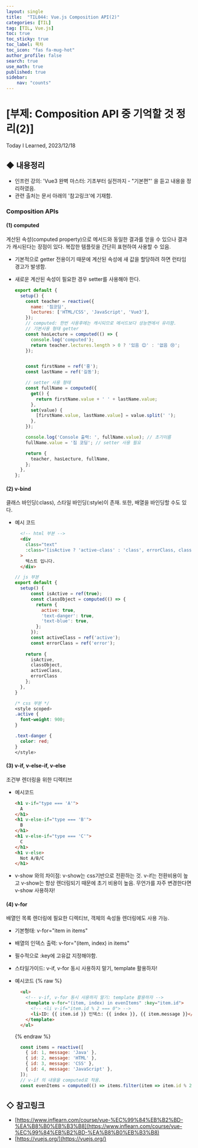 ```yaml
---
layout: single
title:  "TIL044: Vue.js Composition API(2)"
categories: [TIL]
tag: [TIL, Vue.js] 
toc: true
toc_sticky: true
toc_label: 목차
toc_icon: "fas fa-mug-hot"
author_profile: false
search: true
use_math: true
published: true
sidebar:
    nav: "counts"
---
```


# [부제: Composition API 중 기억할 것 정리(2)]
Today I Learned, 2023/12/18


## ◆ 내용정리
- 인프런 강의: 'Vue3 완벽 마스터: 기초부터 실전까지 - "기본편"' 을 듣고 내용을 정리하였음.
- 관련 출처는 문서 아래의 '참고링크'에 기재함.

### Composition APIs

#### (1) computed
계산된 속성(computed property)으로 메서드와 동일한 결과를 얻을 수 있으나 결과가 캐시된다는 장점이 있다. 복잡한 템플릿을 간단히 표현하여 사용할 수 있음.
  - 기본적으로 getter 전용이기 때문에 계산된 속성에 새 값을 할당하려 하면 런타임 경고가 발생함.
  - 새로운 계산된 속성이 필요한 경우 setter를 사용해야 한다.

    ```javascript
    export default {
      setup() {
        const teacher = reactive({
          name: '짐코딩',
          lectures: ['HTML/CSS', 'JavaScript', 'Vue3'],
        });
        // computed: 한번 사용후에는 캐시되므로 메서드보다 성능면에서 유리함.
        // 기본사용 형태 getter
        const hasLecture = computed(() => {
          console.log('computed');
          return teacher.lectures.length > 0 ? '있음 😊' : '없음 😢';
        });


        const firstName = ref('홍');
        const lastName = ref('길동');

        // setter 사용 형태
        const fullName = computed({
          get() {
            return firstName.value + ' ' + lastName.value;
          },
          set(value) {
            [firstName.value, lastName.value] = value.split(' ');
          },
        });

        console.log('Console 출력: ', fullName.value); // 초기이름
        fullName.value = '짐 코딩'; // setter 사용 필요

        return {
          teacher, hasLecture, fullName,
        };
      },
    };
    ```

#### (2) v-bind
클래스 바인딩(:class), 스타일 바인딩(:style)이 존재. 또한, 배열을 바인딩할 수도 있다.
  - 예시 코드

    ```html
      <!-- html 부분 -->
      <div
        class="text"
        :class="[isActive ? 'active-class' : 'class', errorClass, classObject]"
      >
        텍스트 입니다.
      </div>
    ```
  
    ```javascript
    // js 부분
    export default {
      setup() {
          const isActive = ref(true);
          const classObject = computed(() => {
            return {
              active: true,
              'text-danger': true,
              'text-blue': true,
            };
          });
          const activeClass = ref('active');
          const errorClass = ref('error');
        
        return { 
          isActive, 
          classObject, 
          activeClass, 
          errorClass 
        };
      },
    }
    ```

    ```css
    /* css 부분 */
    <style scoped>
    .active {
      font-weight: 900;
    }

    .text-danger {
      color: red;
    }
    </style>
    ```

#### (3) v-if, v-else-if, v-else
조건부 렌더링을 위한 디렉티브
  - 예시코드
    
    ```html
    <h1 v-if="type === 'A'">
      A
    </h1>
    <h1 v-else-if="type === 'B'">
      B
    </h1>
    <h1 v-else-if="type === 'C'">
      C
    </h1>
    <h1 v-else>
      Not A/B/C
    </h1>
    ```
  - v-show 와의 차이점: v-show는 css기반으로 전환하는 것. v-if는 전환비용이 높고 v-show는 항상 렌더링되기 때문에 초기 비용이 높음. 무언가를 자주 변경한다면 v-show 사용하자! 
    
#### (4) v-for
배열인 목록 렌더링에 필요한 디렉티브, 객체의 속성들 렌더링에도 사용 가능.
  - 기본형태: v-for="item in items"
  - 배열의 인덱스 출력: v-for="(item, index) in items"
  - 필수적으로 :key에 고유값 지정해야함.
  - 스타일가이드: v-if, v-for 동시 사용하지 말기, template 활용하자! 
  - 예시코드
    {% raw %}
    ```html
      <ul>
        <!-- v-if, v-for 동시 사용하지 말기: template 활용하자 -->
        <template v-for="(item, index) in evenItems" :key="item.id">
          <!-- <li v-if="item.id % 2 === 0"> -->
          <li>ID: {{ item.id }} 인덱스: {{ index }}, {{ item.message }}</li>
        </template>
      </ul>
    ```
    {% endraw %}

    ```javascript
      const items = reactive([
        { id: 1, message: 'Java' },
        { id: 2, message: 'HTML' },
        { id: 3, message: 'CSS' },
        { id: 4, message: 'JavaScript' },
      ]);
      // v-if 의 내용을 computed로 적용.
      const evenItems = computed(() => items.filter(item => item.id % 2 === 0));
    ```


## ◇ 참고링크
- [https://www.inflearn.com/course/vue-%EC%99%84%EB%B2%BD-%EA%B8%B0%EB%B3%B8](https://www.inflearn.com/course/vue-%EC%99%84%EB%B2%BD-%EA%B8%B0%EB%B3%B8)
- [https://vuejs.org/](https://vuejs.org/)

